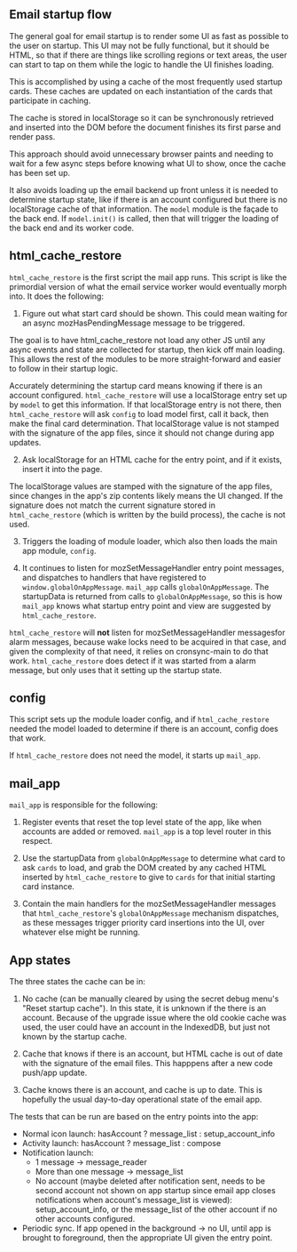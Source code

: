 ## Email startup flow

The general goal for email startup is to render some UI as fast as possible to the user on startup. This UI may not be fully functional, but it should be HTML, so that if there are things like scrolling regions or text areas, the user can start to tap on them while the logic to handle the UI finishes loading.

This is accomplished by using a cache of the most frequently used startup cards. These caches are updated on each instantiation of the cards that participate in caching.

The cache is stored in localStorage so it can be synchronously retrieved and inserted into the DOM before the document finishes its first parse and render pass.

This approach should avoid unnecessary browser paints and needing to wait for a few async steps before knowing what UI to show, once the cache has been set up.

It also avoids loading up the email backend up front unless it is needed to determine startup state, like if there is an account configured but there is no localStorage cache of that information. The `model` module is the façade to the back end. If `model.init()` is called, then that will trigger the loading of the back end and its worker code.

## html_cache_restore

`html_cache_restore` is the first script the mail app runs. This script is like the primordial version of what the email service worker would eventually morph into. It does the following:

1) Figure out what start card should be shown. This could mean waiting for an async mozHasPendingMessage message to be triggered.

The goal is to have html_cache_restore not load any other JS until any async events and state are collected for startup, then kick off main loading. This allows the rest of the modules to be more straight-forward and easier to follow in their startup logic.

Accurately determining the startup card means knowing if there is an account configured. `html_cache_restore` will use a localStorage entry set up by `model` to get this information. If that localStorage entry is not there, then `html_cache_restore` will ask `config` to load model first, call it back, then make the final card determination. That localStorage value is not stamped with the signature of the app files, since it should not change during app updates.

2) Ask localStorage for an HTML cache for the entry point, and if it exists, insert it into the page.

The localStorage values are stamped with the signature of the app files, since changes in the app's zip contents likely means the UI changed. If the signature does not match the current signature stored in `html_cache_restore` (which is written by the build process), the cache is not used.

3) Triggers the loading of module loader, which also then loads the main app module, `config`.

4) It continues to listen for mozSetMessageHandler entry point messages, and dispatches to handlers that have registered to `window.globalOnAppMessage`. `mail_app` calls `globalOnAppMessage`. The startupData is returned from calls to `globalOnAppMessage`, so this is how `mail_app` knows what startup entry point and view are suggested by `html_cache_restore`.

`html_cache_restore` will **not** listen for mozSetMessageHandler messagesfor alarm messages, because wake locks need to be acquired in that case, and given the complexity of that need, it relies on cronsync-main to do that work. `html_cache_restore` does detect if it was started from a alarm message, but only uses that it setting up the startup state.

## config

This script sets up the module loader config, and if `html_cache_restore` needed the model loaded to determine if there is an account, config does that work.

If `html_cache_restore` does not need the model, it starts up `mail_app`.

## mail_app

`mail_app` is responsible for the following:

1) Register events that reset the top level state of the app, like when accounts are added or removed. `mail_app` is a top level router in this respect.

2) Use the startupData from `globalOnAppMessage` to determine what card to ask `cards` to load, and grab the DOM created by any cached HTML inserted by `html_cache_restore` to give to `cards` for that initial starting card instance.

3) Contain the main handlers for the mozSetMessageHandler messages that `html_cache_restore`'s `globalOnAppMessage` mechanism dispatches, as these messages trigger priority card insertions into the UI, over whatever else might be running.

## App states

The three states the cache can be in:

1) No cache (can be manually cleared by using the secret debug menu's "Reset startup cache"). In this state, it is unknown if the there is an account. Because of the upgrade issue where the old cookie cache was used, the user could have an account in the IndexedDB, but just not known by the startup cache.

2) Cache that knows if there is an account, but HTML cache is out of date with the signature of the email files. This happpens after a new code push/app update.

3) Cache knows there is an account, and cache is up to date. This is hopefully the usual day-to-day operational state of the email app.

The tests that can be run are based on the entry points into the app:

* Normal icon launch: hasAccount ? message_list : setup_account_info
* Activity launch: hasAccount ? message_list : compose
* Notification launch:
  * 1 message -> message_reader
  * More than one message -> message_list
  * No account (maybe deleted after notification sent, needs to be second account not shown on app startup since email app closes notifications when account's message_list is viewed): setup_account_info, or the message_list of the other account if no other accounts configured.
* Periodic sync. If app opened in the background -> no UI, until app is brought to foreground, then the appropriate UI given the entry point.
